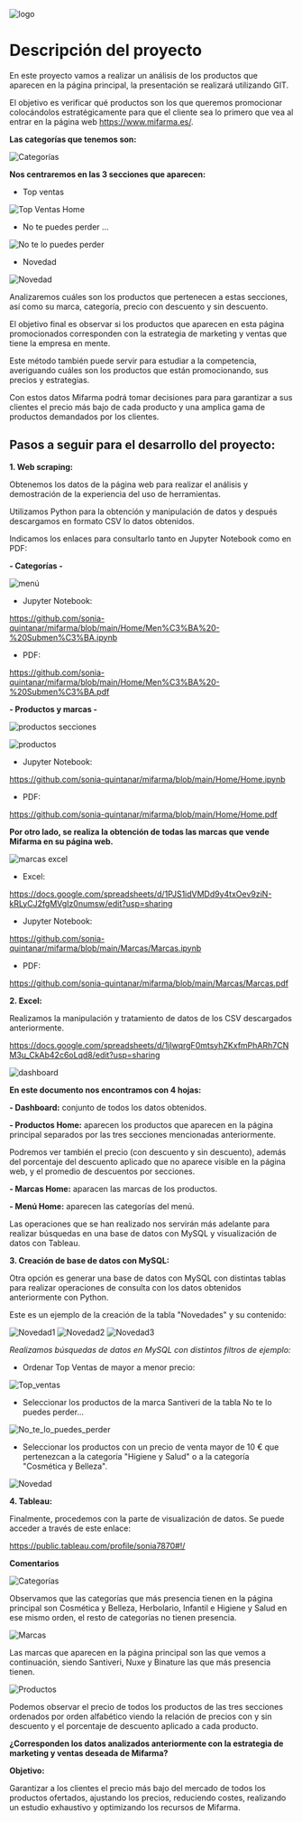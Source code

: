 ![logo](https://github.com/sonia-quintanar/mifarma/blob/main/Im%C3%A1genes%20Home/logo.png)

# Descripción del proyecto

En este proyecto vamos a realizar un análisis de los productos que aparecen en la página principal, la presentación se realizará utilizando GIT.

El objetivo es verificar qué productos son los que queremos promocionar colocándolos estratégicamente para que el cliente sea lo primero que vea al entrar en la página web https://www.mifarma.es/.


**Las categorías que tenemos son:**

![Categorías](https://github.com/sonia-quintanar/mifarma/blob/main/Im%C3%A1genes%20Home/Men%C3%BA.png)


**Nos centraremos en las 3 secciones que aparecen:**


- Top ventas

![Top Ventas Home](https://github.com/sonia-quintanar/mifarma/blob/main/Im%C3%A1genes%20Home/Top%20Ventas.png)

- No te puedes perder ...

![No te lo puedes perder](https://github.com/sonia-quintanar/mifarma/blob/main/Im%C3%A1genes%20Home/No%20te%20puedes%20perder.png)

- Novedad

![Novedad](https://github.com/sonia-quintanar/mifarma/blob/main/Im%C3%A1genes%20Home/Novedad.png)


Analizaremos cuáles son los productos que pertenecen a estas secciones, así como su marca, categoría, precio con descuento y sin descuento.

El objetivo final es observar si los productos que aparecen en esta página promocionados corresponden con la estrategia de marketing y ventas que tiene la empresa en mente.

Este método también puede servir para estudiar a la competencia, averiguando cuáles son los productos que  están promocionando, sus precios y estrategias. 

Con estos datos Mifarma podrá tomar decisiones para para garantizar a sus clientes el precio más bajo de cada producto y una amplica gama de productos demandados por los clientes.


## Pasos a seguir para el desarrollo del proyecto:


**1. Web scraping:**

Obtenemos los datos de la página web para realizar el análisis y demostración de la experiencia del uso de herramientas. 

Utilizamos Python para la obtención y manipulación de datos y después descargamos en formato CSV lo datos obtenidos. 

Indicamos los enlaces para consultarlo tanto en Jupyter Notebook como en PDF:

 **- Categorías -**

![menú](https://github.com/sonia-quintanar/mifarma/blob/main/Home/men%C3%BA%20python.png)


- Jupyter Notebook:

https://github.com/sonia-quintanar/mifarma/blob/main/Home/Men%C3%BA%20-%20Submen%C3%BA.ipynb

- PDF:

https://github.com/sonia-quintanar/mifarma/blob/main/Home/Men%C3%BA%20-%20Submen%C3%BA.pdf




**- Productos y marcas -**

![productos secciones](https://github.com/sonia-quintanar/mifarma/blob/main/Home/productos%20por%20secciones.png)


![productos](https://github.com/sonia-quintanar/mifarma/blob/main/Home/productos.png)


   - Jupyter Notebook:

https://github.com/sonia-quintanar/mifarma/blob/main/Home/Home.ipynb

   - PDF:

https://github.com/sonia-quintanar/mifarma/blob/main/Home/Home.pdf



**Por otro lado, se realiza la obtención de todas las marcas que vende Mifarma en su página web.**

![marcas excel](https://github.com/sonia-quintanar/mifarma/blob/main/Home/marcas%20excel.png)



   - Excel:

https://docs.google.com/spreadsheets/d/1PJS1idVMDd9y4txOev9ziN-kRLyCJ2fgMVgIz0numsw/edit?usp=sharing

   - Jupyter Notebook:

https://github.com/sonia-quintanar/mifarma/blob/main/Marcas/Marcas.ipynb

   - PDF:

https://github.com/sonia-quintanar/mifarma/blob/main/Marcas/Marcas.pdf





**2. Excel:**

Realizamos la manipulación y tratamiento de datos de los CSV descargados anteriormente.

https://docs.google.com/spreadsheets/d/1jIwqrgF0mtsyhZKxfmPhARh7CNM3u_CkAb42c6oLqd8/edit?usp=sharing

![dashboard](https://github.com/sonia-quintanar/mifarma/blob/main/Home/dashboard%20excel.png)



**En este documento nos encontramos con 4 hojas:**

 **- Dashboard:** conjunto de todos los datos obtenidos.

 **- Productos Home:** aparecen los productos que aparecen en la página principal separados por las tres secciones mencionadas anteriormente. 
 
 Podremos ver también el precio (con descuento y sin descuento), además del porcentaje del descuento aplicado que no aparece visible en la página web, y el promedio de descuentos por secciones.

 **- Marcas Home:** aparacen las marcas de los productos.

 **- Menú Home:** aparecen las categorías del menú.

Las operaciones que se han realizado nos servirán más adelante para realizar búsquedas en una base de datos con MySQL y visualización de datos con Tableau.




**3. Creación de base de datos con MySQL:**

Otra opción es generar una base de datos con MySQL con distintas tablas para realizar operaciones de consulta con los datos obtenidos anteriormente con Python.

Este es un ejemplo de la creación de la tabla "Novedades" y su contenido:

![Novedad1](https://github.com/sonia-quintanar/mifarma/blob/main/MySQL/Novedad1.png)
![Novedad2](https://github.com/sonia-quintanar/mifarma/blob/main/MySQL/Novedad2.png)
![Novedad3](https://github.com/sonia-quintanar/mifarma/blob/main/MySQL/Novedad3.png)




*Realizamos búsquedas de datos en MySQL con distintos filtros de ejemplo:*

   - Ordenar Top Ventas de mayor a menor precio:

![Top_ventas](https://github.com/sonia-quintanar/mifarma/blob/main/MySQL/Top%20Ventas%20-%20Odenar%20por%20precio%20desc%20sin%20dto.png)

   - Seleccionar los productos de la marca Santiveri de la tabla No te lo puedes perder...

![No_te_lo_puedes_perder](https://github.com/sonia-quintanar/mifarma/blob/main/MySQL/No%20te%20lo%20puedes%20perder%20-%20seleccionar%20productos%20marca%20Santiveri.png)


   - Seleccionar los productos con un precio de venta mayor de 10 € que pertenezcan a la categoría "Higiene y Salud" o a la categoría "Cosmética y Belleza".

![Novedad](https://github.com/sonia-quintanar/mifarma/blob/main/MySQL/Novedad.png)


**4. Tableau:**

Finalmente, procedemos con la parte de visualización de datos. Se puede acceder a través de este enlace:

https://public.tableau.com/profile/sonia7870#!/


**Comentarios**

![Categorías](https://github.com/sonia-quintanar/mifarma/blob/main/Tableau/Categor%C3%ADas.png)


Observamos que las categorías que más presencia tienen en la página principal son Cosmética y Belleza, Herbolario, Infantil e Higiene y Salud en ese mismo orden, el resto de categorías no tienen presencia.

![Marcas](https://github.com/sonia-quintanar/mifarma/blob/main/Tableau/Marcas.png)

Las marcas que aparecen en la página principal son las que vemos a continuación, siendo Santiveri, Nuxe y Binature las que más presencia tienen.

![Productos](https://github.com/sonia-quintanar/mifarma/blob/main/Tableau/Productos.png)

Podemos observar el precio de todos los productos de las tres secciones ordenados por orden alfabético viendo la relación de precios con y sin descuento y el porcentaje de descuento aplicado a cada producto.




**¿Corresponden los datos analizados anteriormente con la estrategia de marketing y ventas deseada de Mifarma?**

**Objetivo:** 

Garantizar a los clientes el precio más bajo del mercado de todos los productos ofertados, ajustando los precios, reduciendo costes, realizando un estudio exhaustivo y optimizando los recursos de Mifarma. 


